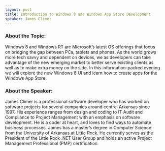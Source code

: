 ```yaml
---
layout: post
title: Introduction to Windows 8 and Windows App Store Development
speaker: James Climer
---
```


### About the Topic: 
Windows 8 and Windows RT are Microsoft’s latest OS offerings that focus on bridging the gap between PCs, tablets and phones. As the world grows more tech savvy and dependent on devices, we as developers can take advantage of the new emerging market to better serve existing clients as well as to make extra money on the side. In this information-packed evening we will explore the new Windows 8 UI and learn how to create apps for the Windows App Store. 

### About the Speaker:
James Climer is a professional software developer who has worked on software projects for several companies around central Arkansas since 1997. His experience ranges from design and coding to IT Audit and Compliance to Project Management with an emphasis on software development. He is a coder at heart, and loves to find ways to automate business processes. James has a master’s degree in Computer Science from the University of Arkansas at Little Rock. He currently serves as the President of the Little Rock .NET User Group and holds an active Project Management Professional (PMP) certification.